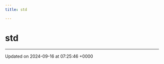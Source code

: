 ```yaml
---
title: std

---
```


# std








-------------------------------

Updated on 2024-09-16 at 07:25:46 +0000